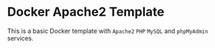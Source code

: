# Docker Apache2 Template #

This is a basic Docker template with `Apache2` `PHP` `MySQL` and `phpMyAdmin` services.
